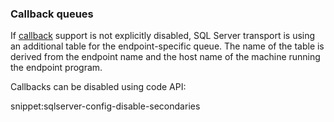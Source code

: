 ### Callback queues

If [callback](/nservicebus/messaging/handling-responses-on-the-client-side.md#message-routing) support is not explicitly disabled, SQL Server transport is using an additional table for the endpoint-specific queue. The name of the table is derived from the endpoint name and the host name of the machine running the endpoint program.

Callbacks can be disabled using code API:

snippet:sqlserver-config-disable-secondaries
